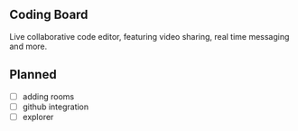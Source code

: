 ## Coding Board
Live collaborative code editor, featuring video sharing, real time messaging and more.


## Planned
- [ ] adding rooms
- [ ] github integration
- [ ] explorer
